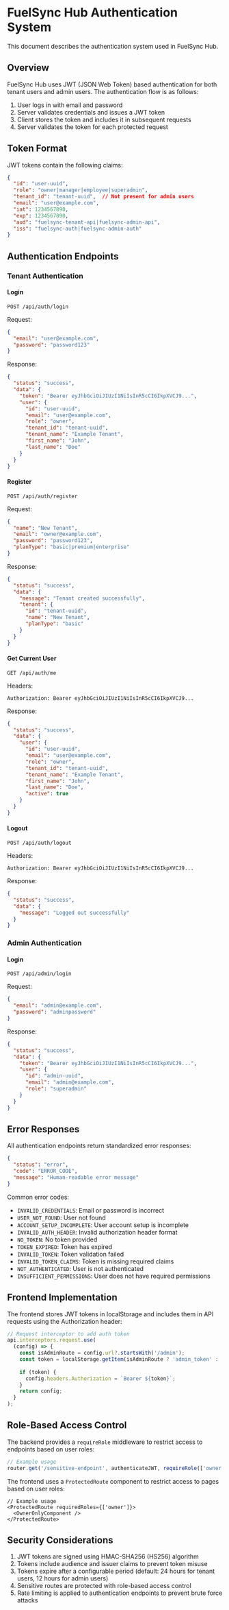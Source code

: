 # FuelSync Hub Authentication System

This document describes the authentication system used in FuelSync Hub.

## Overview

FuelSync Hub uses JWT (JSON Web Token) based authentication for both tenant users and admin users. The authentication flow is as follows:

1. User logs in with email and password
2. Server validates credentials and issues a JWT token
3. Client stores the token and includes it in subsequent requests
4. Server validates the token for each protected request

## Token Format

JWT tokens contain the following claims:

```json
{
  "id": "user-uuid",
  "role": "owner|manager|employee|superadmin",
  "tenant_id": "tenant-uuid",  // Not present for admin users
  "email": "user@example.com",
  "iat": 1234567890,
  "exp": 1234567890,
  "aud": "fuelsync-tenant-api|fuelsync-admin-api",
  "iss": "fuelsync-auth|fuelsync-admin-auth"
}
```

## Authentication Endpoints

### Tenant Authentication

#### Login

```
POST /api/auth/login
```

Request:
```json
{
  "email": "user@example.com",
  "password": "password123"
}
```

Response:
```json
{
  "status": "success",
  "data": {
    "token": "Bearer eyJhbGciOiJIUzI1NiIsInR5cCI6IkpXVCJ9...",
    "user": {
      "id": "user-uuid",
      "email": "user@example.com",
      "role": "owner",
      "tenant_id": "tenant-uuid",
      "tenant_name": "Example Tenant",
      "first_name": "John",
      "last_name": "Doe"
    }
  }
}
```

#### Register

```
POST /api/auth/register
```

Request:
```json
{
  "name": "New Tenant",
  "email": "owner@example.com",
  "password": "password123",
  "planType": "basic|premium|enterprise"
}
```

Response:
```json
{
  "status": "success",
  "data": {
    "message": "Tenant created successfully",
    "tenant": {
      "id": "tenant-uuid",
      "name": "New Tenant",
      "planType": "basic"
    }
  }
}
```

#### Get Current User

```
GET /api/auth/me
```

Headers:
```
Authorization: Bearer eyJhbGciOiJIUzI1NiIsInR5cCI6IkpXVCJ9...
```

Response:
```json
{
  "status": "success",
  "data": {
    "user": {
      "id": "user-uuid",
      "email": "user@example.com",
      "role": "owner",
      "tenant_id": "tenant-uuid",
      "tenant_name": "Example Tenant",
      "first_name": "John",
      "last_name": "Doe",
      "active": true
    }
  }
}
```

#### Logout

```
POST /api/auth/logout
```

Headers:
```
Authorization: Bearer eyJhbGciOiJIUzI1NiIsInR5cCI6IkpXVCJ9...
```

Response:
```json
{
  "status": "success",
  "data": {
    "message": "Logged out successfully"
  }
}
```

### Admin Authentication

#### Login

```
POST /api/admin/login
```

Request:
```json
{
  "email": "admin@example.com",
  "password": "adminpassword"
}
```

Response:
```json
{
  "status": "success",
  "data": {
    "token": "Bearer eyJhbGciOiJIUzI1NiIsInR5cCI6IkpXVCJ9...",
    "user": {
      "id": "admin-uuid",
      "email": "admin@example.com",
      "role": "superadmin"
    }
  }
}
```

## Error Responses

All authentication endpoints return standardized error responses:

```json
{
  "status": "error",
  "code": "ERROR_CODE",
  "message": "Human-readable error message"
}
```

Common error codes:
- `INVALID_CREDENTIALS`: Email or password is incorrect
- `USER_NOT_FOUND`: User not found
- `ACCOUNT_SETUP_INCOMPLETE`: User account setup is incomplete
- `INVALID_AUTH_HEADER`: Invalid authorization header format
- `NO_TOKEN`: No token provided
- `TOKEN_EXPIRED`: Token has expired
- `INVALID_TOKEN`: Token validation failed
- `INVALID_TOKEN_CLAIMS`: Token is missing required claims
- `NOT_AUTHENTICATED`: User is not authenticated
- `INSUFFICIENT_PERMISSIONS`: User does not have required permissions

## Frontend Implementation

The frontend stores JWT tokens in localStorage and includes them in API requests using the Authorization header:

```typescript
// Request interceptor to add auth token
api.interceptors.request.use(
  (config) => {
    const isAdminRoute = config.url?.startsWith('/admin');
    const token = localStorage.getItem(isAdminRoute ? 'admin_token' : 'token');
    
    if (token) {
      config.headers.Authorization = `Bearer ${token}`;
    }
    return config;
  }
);
```

## Role-Based Access Control

The backend provides a `requireRole` middleware to restrict access to endpoints based on user roles:

```typescript
// Example usage
router.get('/sensitive-endpoint', authenticateJWT, requireRole(['owner', 'manager']), controller.handler);
```

The frontend uses a `ProtectedRoute` component to restrict access to pages based on user roles:

```tsx
// Example usage
<ProtectedRoute requiredRoles={['owner']}>
  <OwnerOnlyComponent />
</ProtectedRoute>
```

## Security Considerations

1. JWT tokens are signed using HMAC-SHA256 (HS256) algorithm
2. Tokens include audience and issuer claims to prevent token misuse
3. Tokens expire after a configurable period (default: 24 hours for tenant users, 12 hours for admin users)
4. Sensitive routes are protected with role-based access control
5. Rate limiting is applied to authentication endpoints to prevent brute force attacks